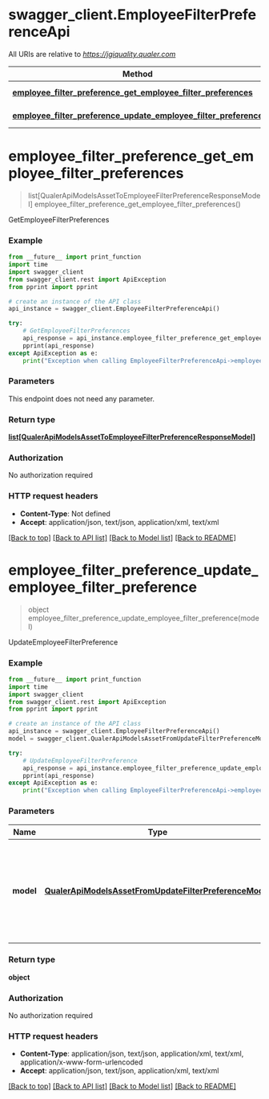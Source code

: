 # swagger_client.EmployeeFilterPreferenceApi

All URIs are relative to *https://jgiquality.qualer.com*

Method | HTTP request | Description
------------- | ------------- | -------------
[**employee_filter_preference_get_employee_filter_preferences**](EmployeeFilterPreferenceApi.md#employee_filter_preference_get_employee_filter_preferences) | **GET** /api/user/filters | GetEmployeeFilterPreferences
[**employee_filter_preference_update_employee_filter_preference**](EmployeeFilterPreferenceApi.md#employee_filter_preference_update_employee_filter_preference) | **PUT** /api/user/filters | UpdateEmployeeFilterPreference


# **employee_filter_preference_get_employee_filter_preferences**
> list[QualerApiModelsAssetToEmployeeFilterPreferenceResponseModel] employee_filter_preference_get_employee_filter_preferences()

GetEmployeeFilterPreferences

### Example
```python
from __future__ import print_function
import time
import swagger_client
from swagger_client.rest import ApiException
from pprint import pprint

# create an instance of the API class
api_instance = swagger_client.EmployeeFilterPreferenceApi()

try:
    # GetEmployeeFilterPreferences
    api_response = api_instance.employee_filter_preference_get_employee_filter_preferences()
    pprint(api_response)
except ApiException as e:
    print("Exception when calling EmployeeFilterPreferenceApi->employee_filter_preference_get_employee_filter_preferences: %s\n" % e)
```

### Parameters
This endpoint does not need any parameter.

### Return type

[**list[QualerApiModelsAssetToEmployeeFilterPreferenceResponseModel]**](QualerApiModelsAssetToEmployeeFilterPreferenceResponseModel.md)

### Authorization

No authorization required

### HTTP request headers

 - **Content-Type**: Not defined
 - **Accept**: application/json, text/json, application/xml, text/xml

[[Back to top]](#) [[Back to API list]](../README.md#documentation-for-api-endpoints) [[Back to Model list]](../README.md#documentation-for-models) [[Back to README]](../README.md)

# **employee_filter_preference_update_employee_filter_preference**
> object employee_filter_preference_update_employee_filter_preference(model)

UpdateEmployeeFilterPreference

### Example
```python
from __future__ import print_function
import time
import swagger_client
from swagger_client.rest import ApiException
from pprint import pprint

# create an instance of the API class
api_instance = swagger_client.EmployeeFilterPreferenceApi()
model = swagger_client.QualerApiModelsAssetFromUpdateFilterPreferenceModel() # QualerApiModelsAssetFromUpdateFilterPreferenceModel | FilterType: \\  DueForService(AssetsDue), RecentlyServiced(AssetsRecentlyServiced), NotServiced(AssetsNotServiced), \\  RecentlyPurchased(AssetsRecentlyPurchased), WarrantyExpiring(AssetsWarrantyExpires), \\  DueForReplacement(AssetsDueForReplacement), ServicePending(AssetsServicePending) \\                WithinDays: 30                UseDateRange: true, false                StartDate: '2020-01-01' optional                EndDate: '2020-05-31' optional

try:
    # UpdateEmployeeFilterPreference
    api_response = api_instance.employee_filter_preference_update_employee_filter_preference(model)
    pprint(api_response)
except ApiException as e:
    print("Exception when calling EmployeeFilterPreferenceApi->employee_filter_preference_update_employee_filter_preference: %s\n" % e)
```

### Parameters

Name | Type | Description  | Notes
------------- | ------------- | ------------- | -------------
 **model** | [**QualerApiModelsAssetFromUpdateFilterPreferenceModel**](QualerApiModelsAssetFromUpdateFilterPreferenceModel.md)| FilterType: \\  DueForService(AssetsDue), RecentlyServiced(AssetsRecentlyServiced), NotServiced(AssetsNotServiced), \\  RecentlyPurchased(AssetsRecentlyPurchased), WarrantyExpiring(AssetsWarrantyExpires), \\  DueForReplacement(AssetsDueForReplacement), ServicePending(AssetsServicePending) \\                WithinDays: 30                UseDateRange: true, false                StartDate: &#39;2020-01-01&#39; optional                EndDate: &#39;2020-05-31&#39; optional | 

### Return type

**object**

### Authorization

No authorization required

### HTTP request headers

 - **Content-Type**: application/json, text/json, application/xml, text/xml, application/x-www-form-urlencoded
 - **Accept**: application/json, text/json, application/xml, text/xml

[[Back to top]](#) [[Back to API list]](../README.md#documentation-for-api-endpoints) [[Back to Model list]](../README.md#documentation-for-models) [[Back to README]](../README.md)

